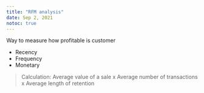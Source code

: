 ```yaml
---
title: "RFM analysis"
date: Sep 2, 2021
notoc: true
---
```


Way to measure how profitable is customer
- Recency
- Frequency
- Monetary

> Calculation: Average value of a sale x Average number of transactions x Average length of retention